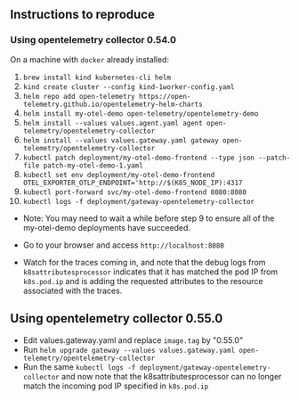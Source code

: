 ## Instructions to reproduce

### Using opentelemetry collector 0.54.0

On a machine with `docker` already installed:

1. `brew install kind kubernetes-cli helm`
2. `kind create cluster --config kind-1worker-config.yaml`
3. `helm repo add open-telemetry https://open-telemetry.github.io/opentelemetry-helm-charts`
4. `helm install my-otel-demo open-telemetry/opentelemetry-demo`
5. `helm install --values values.agent.yaml agent open-telemetry/opentelemetry-collector`
6. `helm install --values values.gateway.yaml gateway open-telemetry/opentelemetry-collector`
7. `kubectl patch deployment/my-otel-demo-frontend --type json --patch-file patch-my-otel-demo-1.yaml`
8. `kubectl set env deployment/my-otel-demo-frontend OTEL_EXPORTER_OTLP_ENDPOINT='http://$(K8S_NODE_IP):4317`
9. `kubectl port-forward svc/my-otel-demo-frontend 8080:8080`
10. `kubectl logs -f deployment/gateway-opentelemetry-collector`

* Note: You may need to wait a while before step 9 to ensure all of the my-otel-demo deployments have succeeded.

* Go to your browser and access `http://localhost:8080`

* Watch for the traces coming in, and note that the debug logs from
`k8sattributesprocessor` indicates that it has matched the pod IP from
`k8s.pod.ip` and is adding the requested attributes to the resource
associated with the traces.

## Using opentelemetry collector 0.55.0

* Edit values.gateway.yaml and replace `image.tag` by "0.55.0"
* Run `helm upgrade gateway --values values.gateway.yaml
  open-telemetry/opentelemetry-collector`
* Run the same `kubectl logs -f
  deployment/gateway-opentelemetry-collector` and now note that the
  k8sattributesprocessor can no longer match the incoming pod IP
  specified in `k8s.pod.ip`

